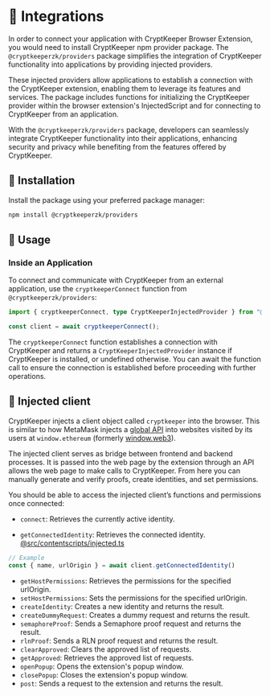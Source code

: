 # 🧩 Integrations

In order to connect your application with CryptKeeper Browser Extension, you would need to install CryptKeeper npm provider package. The `@cryptkeeperzk/providers` package simplifies the integration of CryptKeeper functionality into applications by providing injected providers.

These injected providers allow applications to establish a connection with the CryptKeeper extension, enabling them to leverage its features and services. The package includes functions for initializing the CryptKeeper provider within the browser extension's InjectedScript and for connecting to CryptKeeper from an application.

With the `@cryptkeeperzk/providers` package, developers can seamlessly integrate CryptKeeper functionality into their applications, enhancing security and privacy while benefiting from the features offered by CryptKeeper.

## 🔧 Installation

Install the package using your preferred package manager:
```bash
npm install @cryptkeeperzk/providers
```

## 📖 Usage

### Inside an Application

To connect and communicate with CryptKeeper from an external application, use the `cryptkeeperConnect` function from `@cryptkeeperzk/providers`:

```ts
import { cryptkeeperConnect, type CryptKeeperInjectedProvider } from "@cryptkeeperzk/providers";

const client = await cryptkeeperConnect();
```
The `cryptkeeperConnect` function establishes a connection with CryptKeeper and returns a `CryptKeeperInjectedProvider` instance if CryptKeeper is installed, or undefined otherwise. You can await the function call to ensure the connection is established before proceeding with further operations.


## 🎯 Injected client

CryptKeeper injects a client object called `cryptkeeper` into the browser. This is similar to how MetaMask injects a [global API](https://docs.metamask.io/guide/ethereum-provider.html#ethereum-provider-api) into websites visited by its users at `window.ethereum` (formerly [window.web3](https://docs.metamask.io/guide/provider-migration.html#replacing-window-web3)). 

The injected client serves as bridge between frontend and backend processes. It is passed into the web page by the extension through an API allows the web page to make calls to CryptKeeper. From here you can manually generate and verify proofs, create identities, and set permissions.

You should be able to access the injected client’s functions and permissions once connected:

* `connect`: Retrieves the currently active identity.

* `getConnectedIdentity`: Retrieves the connected identity.
[@src/contentscripts/injected.ts](https://github.com/CryptKeeperZK/crypt-keeper-extension/blob/29b211bae48573f0212ce280fdcc2c4a5932394b/packages/providers/src/sdk/CryptKeeperInjectedProvider.ts#L191-195)

```ts
// Example
const { name, urlOrigin } = await client.getConnectedIdentity()
```

* `getHostPermissions`: Retrieves the permissions for the specified urlOrigin.
* `setHostPermissions`: Sets the permissions for the specified urlOrigin.
* `createIdentity`: Creates a new identity and returns the result.
* `createDummyRequest`: Creates a dummy request and returns the result.
* `semaphoreProof`: Sends a Semaphore proof request and returns the result.
* `rlnProof`: Sends a RLN proof request and returns the result.
* `clearApproved`: Clears the approved list of requests.
* `getApproved`: Retrieves the approved list of requests.
* `openPopup`: Opens the extension's popup window.
* `closePopup`: Closes the extension's popup window.
* `post`: Sends a request to the extension and returns the result.

